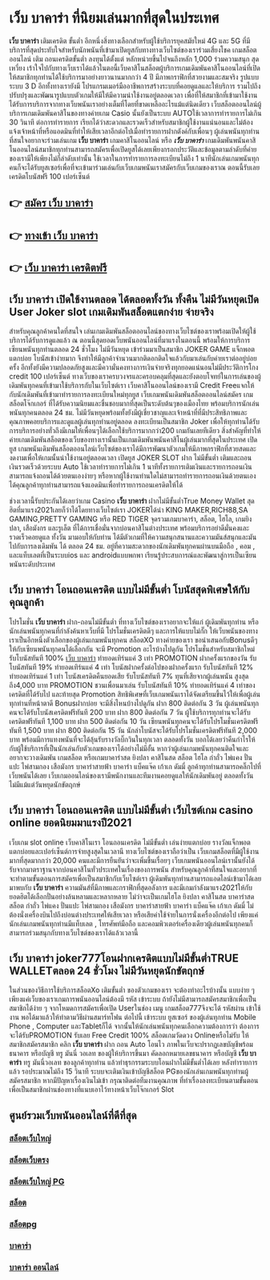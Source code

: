 # เว็บ บาคาร่า  ที่นิยมเล่นมากที่สุดในประเทศ

**เว็บ บาคาร่า** เติมเครดิต ขั้นต่ำ  อีกหนึ่งสิ่งทางเลือกสำหรับผู้ใช้บริการยุคสมัยใหม่ 4G และ 5G ที่มีบริการที่สุดประทับใจสำหรับนักพนันที่เข้ามาเปิดยูสกับทางทางเว็บไซต์ของเราร่วมเสี่ยงโชค เกมสล็อตออนไลน์ เติม ถอนเครดิตขั้นต่ำ ลงทุนได้ตั้งแต่ หลักหน่วยขึ้นไปจนถึงหลัก 1,000 ร่วมความสนุก สุดเหวี่ยง เร้าใจไปกับทางเว็บเราได้แล้วในตอนี้เว็บคาสิโนสล็อตผู้บริการเกมเดิมพันคาสิโนออนไลน์ที่เปิดให้สมาชิกทุกท่านได้ใช้บริการมาอย่างยาวนานมากกว่า 4 ปี มีภาพกราฟิกที่สวยงามและสมจริง รูปแบบระบบ 3 D
อีกทั้งทางเรายังมี โปรแกรมเมอร์มืออาชีพการสร้างระบบที่คอยดูแลและให้บริการ  รวมไปถึงปรับปรุงและพัฒนารูปแบบตัวเกมให้มีให้มีความน่าใช้งานอยู่ตลอดเวลา เพื่อที่ให้สมาชิกที่เข้ามาใช้งานได้รับการบริการจากทางเว็บพนันเราอย่างเต็มที่โดยที่ขาดเหลืออะไรแม้แต่นิดเดียว เว็บสล็อตออนไลน์ผู้บริการเกมเดิมพันคาสิโนของทางค่ายเกม Casio นั้นยังเป็นระบบ AUTOใช้เวลาการทำรายการไม่เกิน 30 วินาที ต่อการทำรายการ เรียกได้ว่าสะดวกและรวดเร็วสำหรับสมาชิกผู้ใช้งานแน่นอนและไม่ต้องแจ้งเจ้าหน้าที่หรือแอดมินที่ทำให้เสียเวลาอีกต่อไปเมื่อทำรายการฝากตังค์กับเพื่อนๆ
ผู้เล่นพนันทุกท่านที่สนใจอยากจะร่วมเล่นเกม **เว็บ บาคาร่า** เกมคาสิโนออนไลน์ หรือ ***เว็บ บาคาร่า*** เกมเดิมพันพนันคาสิโนออนไลน์สมาชิกทุกท่านสามารถสมัครเพื่อเปิดยูสได้เลยเพียงกรอกประวัติและข้อมูลตามลำดับที่ค่ายของเรามีให้เพียงไม่กี่ลำดับเท่านั้น ใช้เวลาในการทำรายการลงทะเบียนไม่ถึง 1 นาทีนักเล่นเกมพนันทุกคนก็จะได้รับยูสเซอร์เพื่อที่จะเข้ามาร่วมเล่นกับเว็บเกมพนันเราสมัครกับเว็บเกมของเราณ ตอนนี้รับเลยเครดิตโบนัสฟรี 100 เปอร์เซ็นต์ 

## 👉 [สมัคร เว็บ บาคาร่า](https://archa888.com/)
## 👉 [ทางเข้า เว็บ บาคาร่า](https://archa888.com/)
## 👉 [เว็บ บาคาร่า เครดิตฟรี](https://archa888.com/)

## เว็บ บาคาร่า เปิดใช้งานตลอด ได้ตลอดทั้งวัน ทั้งคืน ไม่มีวันหยุดเปิด User Joker slot เกมเดิมพันสล็อตแตกง่าย จ่ายจริง

สำหรับคุณลูกค้าคนใดที่สนใจ เล่นเกมเดิมพันสล็อตออนไลน์ของทางเว็บไซต์ของเราพร้อมเปิดให้ผู้ใช้บริการได้รับการดูแลแล้ว ณ ตอนนี้สุดยอดเว็บพนันออนไลน์ที่มาแรงในตอนนี้ พร้อมให้การบริการเซียนพนันทุกท่านตลอด 24 ชั่วโมง ไม่มีวันหยุด เข้าร่วมมาเป็นสมาชิก JOKER GAME แจ็กพอตแตกบ่อย โบนัสเข้าง่ายมาก จึงทำให้มีลูกค้าจำนวนมากติดอกติดใจแล้วกับมาเล่นกับค่ายเราต่ออยู่บ่อยครั้ง อีกทั้งยังมีความปลอดภัยสูงและมีความั่นคงทางการเงินจ่ายจริงทุกยอดแน่นอนไม่มีประวัติการโกง credit 100 เปอร์เซ็นต์ ทางเว็บของเราครบวงจรและครอบคลุมที่สุดและยังตอบโจทย์ในการเล่นของผู้เดิมพันทุกคนที่เข้ามาใช้บริการกับในเว็บไซต์เรา
เว็บคาสิโนออนไลน์ของเรามี Credit Freeแจกให้กับนักเดิมพันที่เข้ามาทำรายการลงทะเบียนใหม่ทุกยูส เว็บเกมพนันเดิมพันสล็อตออนไลน์สมัคร เกมสล็อตโจ๊กเกอร์ ที่ได้รับความนิยมและชื่นชอบมากที่สุดเป็นระดับต้นๆของเมืองไทย พร้อมบริการนักเล่นพนันทุกคนตลอด 24 ชม. ไม่มีวันหยุดพร้อมทั้งยังมีผู้เชี่ยวชาญและเจ้าหน้าที่ที่มีประสิทธิภาพและคุณภาพคอยบริการและดูแลผู้เล่นทุกท่านอยู่ตลอด ลงทะเบียนเป็นสมาชิก Joker เพื่อให้ทุกท่านได้รับการบริการอย่างทั่วถึงมีเกมให้เพื่อนๆได้เลือกใช้บริการมากกว่า200 เกมกันเลยทีเดียว
สิ่งสำคัญที่ทำให้ค่ายเกมเดิมพันสล็อตของเว็บของทางเรานั้นเป็นเกมเดิมพันพนันคาสิโนผู้เล่นมากที่สุดในประเทศ เปิดยูส  เกมพนันเดิมพันสล็อตออนไลน์เว็บไซต์ของเราได้มีการพัฒนาตัวเกมให้มีภาพกราฟิกที่สวยสดและงดงามเพื่อให้เกมนั้นน่าใช้งานอยู่ตลอดเวลา เปิดยูส JOKER SLOT ฝาก ไม่มีขั้นต่ำ เติมและถอน เงินรวดเร็วด้วยระบบ Auto ใช้เวลาทำรายการไม่เกิน 1 นาทีทั้งรายการเติมเงินและรายการถอนเงินสามารถแจ้งถอนได้ด้วยตนเองง่ายๆ หรือหากผู้ใช้งานท่านใดไม่สามารถทำรายการถอนเงินด้วยตนเองได้คุณลูกค้าทุกท่านสามารถแจ้งแอดมินเพื่อทำรายการถอนเครดิตให้ได้

ช่วงเวลานี้รับประกันได้เลยว่าเกม Casino **เว็บ บาคาร่า** ฝากไม่มีขั้นต่ำTrue Money Wallet สุดฮิตที่มาแรง2021เลยก็ว่าได้โดยทางเว็บไซต์เรา JOKERได้นำ  KING MAKER,RICH88,SA GAMING,PRETTY GAMING หรือ RED TIGER จุดรวมเกมบาคาร่า, สล็อต, ไฮโล, เกมยิงปลา, เสือมังกร และรูเล็ต ที่ได้การเชื่อมั่นจากบ่อนคาสิโนต่างประเทศ พร้อมบริการอย่าดีมั่นคงและรวดเร็วคอยดูแล ทั้งวัน มามอบให้กับท่าน ได้มีตัวเกมที่ให้ความสนุกสนานและความมันส์สนุกและมันไปกับการลงเดิมพัน ได้ ตลอด 24 ชม. อยู่ที่ความสะดวกของนักเดิมพันทุกคนผ่านบนมือถือ , คอม , และแท็บเลตที่เป็นระบบios และ androidแบบพกพา เรียนรู้ประสบการณ์และพัฒนาสู่การเป็นเซียนพนันระดับประเทศ

## เว็บ บาคาร่า โอนถอนเครดิต แบบไม่มีขั้นต่ำ โบนัสสุดพิเศษให้กับคุณลูกค้า

โปรโมชั่น **เว็บ บาคาร่า** ฝาก-ถอนไม่มีขั้นต่ำ ที่ทางเว็บไซต์ของเราอยากจะให้แก่  ผู้เดิมพันทุกท่าน หรือนักเล่นพนันทุกคนที่กำลังค้นหาเว็บที่มี โปรโมชั่นเครดิตดีๆ และการให้แบบไม่กั๊ก ให้เว็บพนันของทางเราเป็นอีกหนึ่งตัวเลือกของผู้เล่นเกมพนันทุกคน สล็อตXO ทางค่ายของเรา ขอนำเสนอกับBonusดีๆ ให้กับเซียนพนันทุกคนได้เลือกกัน จะมี Promotion อะไรบ้างไปดูกัน
โปรโมชั่นสำหรับสมาชิกใหม่ รับโบนัสทันที 100% [เว็บ บาคาร่า](https://archa888.com/) ทำยอดเทิร์นแค่ 3 เท่า
 PROMOTION ฝากครั้งแรกของวัน รับโบนัสทันที 19% ทำยอดเทิร์นแค่ 4 เท่า
โบนัสฝากครั้งต่อไปของฝากครั้งแรก รับโบนัสทันที 12% ทำยอดเทิร์นแค่ 1 เท่า
โบนัสเครดิตคืนยอดเสีย รับโบนัสทันที 7% ทุนที่เสียจากผู้เล่นพนัน สูงสุดถึง4,000 บาท
 PROMOTION ชวนเพื่อนมาเล่น รับโบนัสทันที 10% ทำยอดเทิร์นแค่ 4 เท่าของเครดิตที่ได้รับไป
และท้ายสุด Promotion สิทธิพิเศษที่เว็บเกมพนันเราได้จัดเตรียมขึ้นไว้ให้เพื่อผู้เล่นทุกท่านที่หน้าตาดี Bonusฝากบ่อย จะมีสิ่งไหนบ้างไปดูกัน
ฝาก 800 ติดต่อกัน 3 วัน ผู้เล่นพนันทุกคนจะได้รับโบนัสเครดิตฟรีทันที 200 บาท
ฝาก 800 ติดต่อกัน 7 วัน ผู้ใช้บริการทุกท่านจะได้รับเครดิตฟรีทันที 1,100 บาท
ฝาก 500 ติดต่อกัน 10 วัน เซียนพนันทุกคนจะได้รับโปรโมชั่นเครดิตฟรีทันที 1,500 บาท
ฝาก 800 ติดต่อกัน 15 วัน นักล่าโบนัสจะได้รับโปรโมชั่นเครดิตฟรีทันที 2,000 บาท
พร้อมมีการแทงพนันที่จะได้ลุ้นรับรางวัลบิ๊กวินในทุกเวลา ตลอดทั้งวัน บอกได้เลยว่าคืนกำไรให้กับผู้ใช้บริการที่เป็นนักเล่นกับตัวเกมของเราได้อย่างไม่มีอั้น หากว่าผู้เล่นเกมพนันทุกคนติดใจและอยากจะวางเดิมพัน เกมสล็อต หรือเกมบาคาร่าสด ยิงปลา คาสิโนสด สล็อต ไฮโล กำถั่ว ไพ่แคง ปั่นแปะ ไพ่สามกอง เสือมังกร บาคาร่าสายฟ้า บาคาร่า แบ็คแจ๊ค เก้าเก ดัมมี่ ลูกค้าทุกท่านสามารถคลิ๊กไปที่เว็บพนันได้เลย เว็บเกมออนไลน์ของเรามีพนักงานและทีมงานคอยดูแลให้นักเดิมพันอยู่ ตลอดทั้งวัน ไม่มีแม้แต่วันหยุดนักขัตฤกษ์

## เว็บ บาคาร่า โอนถอนเครดิต แบบไม่มีขั้นต่ำ  เว็บไซต์เกม casino online ยอดนิยมมาแรงปี2021

เว็บเกม slot online เว็บคาสิโนเรา โอนถอนเครดิต ไม่มีขั้นต่ำ เล่นง่ายแตกบ่อย รางวัลแจ็กพอตแตกบ่อยและเปอร์เซ็นต์การจ่ายสูงสุดในเวลานี ทางเว็บไซต์ของเราถือว่าเป็น เว็บเกมสล็อตที่มีผู้ใช้งานมากที่สุดมากกว่า 20,000 คนและมีการยืนยันว่าจะเพิ่มขึ้นเรื่อยๆ เว็บเกมพนันออนไลน์เรานั้นยังได้รับจากมาตราฐานจากบ่อนคาสิโนทั่วประเทศในเรื่องของการพนัน สำหรับคุณลูกค้าที่สนใจและอยากที่จะทำตามขั้นตอนการสมัครเพื่อเป็นสมาชิกกับเว็บไซต์เรา ผู้เดิมพันทุกท่านสามารถแอดไลน์เข้ามาได้เลย
	มาพบกับ **เว็บ บาคาร่า** ความมันส์ที่มีภาพและกราฟิกที่สุดอลังการ และมีเกมกำลังมาแรง2021ให้กับยอดฮิตได้เลือกปั่นอย่างล้นหลามและหลากหลาย  ไม่ว่าจะเป็นเกมไฮโล ยิงปลา คาสิโนสด บาคาร่าสด สล็อต กำถั่ว ไพ่แคง ปั่นแปะ ไพ่สามกอง เสือมังกร บาคาร่าสายฟ้า บาคาร่า แบ็คแจ๊ค เก้าเก ดัมมี่ ไม่ต้องนั่งเครื่องบินไปถึงบ่อนต่างประเทศให้เสียเวลา หรือเสียค่าใช้จ่ายในการนั่งเครื่องอีกต่อไป เพียงแค่นักเล่นเกมพนันทุกท่านมีแท็บเลต , โทรศัพท์มือถือ และคอมพิวเตอร์เครื่องเดียวผู้เล่นพนันทุกคนก็สามารถร่วมสนุกกับทางเว็บไซต์ของเราได้แล้วเวลานี้

## เว็บ บาคาร่า joker777โอนฝากเครดิตแบบไม่มีขั้นต่ำTRUE WALLETตลอด 24 ชั่วโมง ไม่มีวันหยุดนักขัตฤกษ์

ในส่วนของวิธีการใช้บริการสล็อตXo เติมขั้นต่ำ ของตัวเกมของเรา จะต้องทำอะไรบ้างนั้น แบบง่าย ๆ เพียงแค่เว็บของเราเกมการพนันออนไลน์ต้องมี รหัส เข้าระบบ ถ้ายังไม่มีสามารถสมัครสมาชิกเพื่อเป็นสมาชิกได้ง่าย ๆ จากโหมดการสมัครเพื่อเปิด Userในช่อง เมนู เกมสล็อต777จึงจะได้ รหัสผ่าน เข้าใช้งาน พอได้มาแล้วให้ทำตามวิธีผ่านสมาร์ทโฟน ต่อไปนี้
เข้าระบบ ยูสเซอร์  ของผู้เล่นทุกท่าน Mobile Phone , Computer และTabletก็ได้
จากนั้นให้นักเล่นพนันทุกคนเลือกความต้องการว่า ต้องการจะได้รับPROMOTION รับเลย Free Credit 100% สล็อตเกมวัดดวง Onlineหรือไม่รับ
ให้สมาชิกสมัครสมาชิก คลิก **เว็บ บาคาร่า** ฝาก ถอน Auto โอนไว ภาพในเว็บจะปรากฏเลขบัญชีพร้อมธนาคาร หรือบัญชี ทรู มันนี่ วอเลท ของผู้ให้บริการขึ้นมา
คัดลอกหมายเลขธนาคาร หรือบัญชี **เว็บ บาคาร่า** ทรู มันนี่วอเลท ของลูกค้าทุกท่าน แล้วทำธุรกรรมระบบโอนฝากไม่มีขั้นต่ำได้เลย
หลังทำรายการแล้ว รอประมาณไม่ถึง 15 วินาที ระบบจะเติมเงินเข้าบัญชีสล็อต PGของนักเล่นเกมพนันทุกท่านผู้สมัครสมาชิก
หากมีปัญหาเรื่องเงินไม่เข้า กรุณาติดต่อทีมงานคุณภาพ ที่ทำเรื่องลงทะเบียนตามขั้นตอนเพื่อเป็นสมาชิกผ่านช่องทางที่แนบเอาไว้ทางหน้าเว็บโจ๊กเกอร์ Slot

## ศูนย์รวมเว็บพนันออนไลน์ที่ดีที่สุด

### [สล็อตเว็บใหญ่](https://archa888.com/)
### [สล็อตเว็บตรง](https://slot168boy.com/)
### [สล็อตเว็บใหญ่ PG](https://archa888.com/)
### [สล็อต](https://atom.io/themes/%E0%B8%AA%E0%B8%A5%E0%B9%87%E0%B8%AD%E0%B8%95%E3%80%90%E0%B9%80%E0%B8%A7%E0%B9%87%E0%B8%9A%20%E0%B8%AA%E0%B8%A5%E0%B9%87%E0%B8%AD%E0%B8%95%20%E0%B8%AD%E0%B8%AD%E0%B8%99%E0%B9%84%E0%B8%A5%E0%B8%99%E0%B9%8C%20%E0%B8%AD%E0%B8%B1%E0%B8%99%E0%B8%94%E0%B8%B1%E0%B8%9A%201%E3%80%91)
### [สล็อตpg](https://atom.io/themes/%E0%B8%AA%E0%B8%A5%E0%B9%87%E0%B8%AD%E0%B8%95pg%E3%80%90pg%20slot%201%20%E0%B8%9A%E0%B8%B2%E0%B8%97%E3%80%91)
### [บาคาร่า](https://atom.io/themes/%E0%B8%9A%E0%B8%B2%E0%B8%84%E0%B8%B2%E0%B8%A3%E0%B9%88%E0%B8%B2%E3%80%90%E0%B8%82%E0%B8%B1%E0%B9%89%E0%B8%99%E0%B8%95%E0%B9%88%E0%B8%B3%201%20%E0%B8%9A%E0%B8%B2%E0%B8%97%E3%80%91)
### [บาคาร่า ออนไลน์](https://atom.io/themes/%E0%B8%9A%E0%B8%B2%E0%B8%84%E0%B8%B2%E0%B8%A3%E0%B9%88%E0%B8%B2%20%E0%B8%AD%E0%B8%AD%E0%B8%99%E0%B9%84%E0%B8%A5%E0%B8%99%E0%B9%8C%E3%80%90%E0%B9%80%E0%B8%A7%E0%B9%87%E0%B8%9A%20%E0%B8%AA%E0%B8%A5%E0%B9%87%E0%B8%AD%E0%B8%95%20%E0%B8%AD%E0%B8%AD%E0%B8%99%E0%B9%84%E0%B8%A5%E0%B8%99%E0%B9%8C%20%E0%B8%AD%E0%B8%B1%E0%B8%99%E0%B8%94%E0%B8%B1%E0%B8%9A%201%E3%80%91)
